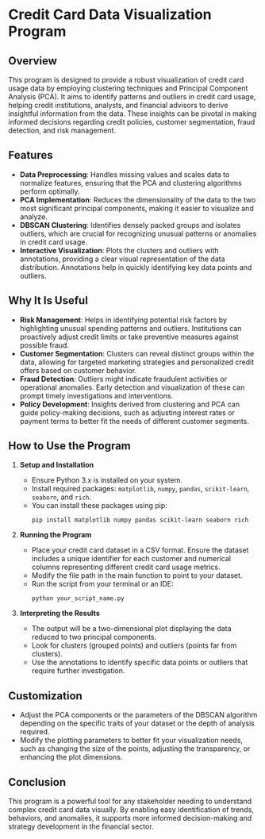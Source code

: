 # Credit Card Data Visualization Program

## Overview
This program is designed to provide a robust visualization of credit card usage data by employing clustering techniques and Principal Component Analysis (PCA). It aims to identify patterns and outliers in credit card usage, helping credit institutions, analysts, and financial advisors to derive insightful information from the data. These insights can be pivotal in making informed decisions regarding credit policies, customer segmentation, fraud detection, and risk management.

## Features
- **Data Preprocessing**: Handles missing values and scales data to normalize features, ensuring that the PCA and clustering algorithms perform optimally.
- **PCA Implementation**: Reduces the dimensionality of the data to the two most significant principal components, making it easier to visualize and analyze.
- **DBSCAN Clustering**: Identifies densely packed groups and isolates outliers, which are crucial for recognizing unusual patterns or anomalies in credit card usage.
- **Interactive Visualization**: Plots the clusters and outliers with annotations, providing a clear visual representation of the data distribution. Annotations help in quickly identifying key data points and outliers.

## Why It Is Useful
- **Risk Management**: Helps in identifying potential risk factors by highlighting unusual spending patterns and outliers. Institutions can proactively adjust credit limits or take preventive measures against possible fraud.
- **Customer Segmentation**: Clusters can reveal distinct groups within the data, allowing for targeted marketing strategies and personalized credit offers based on customer behavior.
- **Fraud Detection**: Outliers might indicate fraudulent activities or operational anomalies. Early detection and visualization of these can prompt timely investigations and interventions.
- **Policy Development**: Insights derived from clustering and PCA can guide policy-making decisions, such as adjusting interest rates or payment terms to better fit the needs of different customer segments.

## How to Use the Program
1. **Setup and Installation**
   - Ensure Python 3.x is installed on your system.
   - Install required packages: `matplotlib`, `numpy`, `pandas`, `scikit-learn`, `seaborn`, and `rich`.
   - You can install these packages using pip:
     ```
     pip install matplotlib numpy pandas scikit-learn seaborn rich
     ```

2. **Running the Program**
   - Place your credit card dataset in a CSV format. Ensure the dataset includes a unique identifier for each customer and numerical columns representing different credit card usage metrics.
   - Modify the file path in the main function to point to your dataset.
   - Run the script from your terminal or an IDE:
     ```
     python your_script_name.py
     ```

3. **Interpreting the Results**
   - The output will be a two-dimensional plot displaying the data reduced to two principal components.
   - Look for clusters (grouped points) and outliers (points far from clusters).
   - Use the annotations to identify specific data points or outliers that require further investigation.

## Customization
- Adjust the PCA components or the parameters of the DBSCAN algorithm depending on the specific traits of your dataset or the depth of analysis required.
- Modify the plotting parameters to better fit your visualization needs, such as changing the size of the points, adjusting the transparency, or enhancing the plot dimensions.

## Conclusion
This program is a powerful tool for any stakeholder needing to understand complex credit card data visually. By enabling easy identification of trends, behaviors, and anomalies, it supports more informed decision-making and strategy development in the financial sector.
